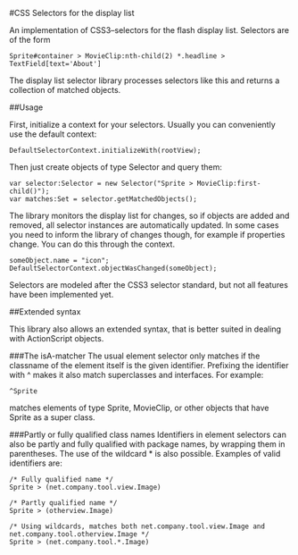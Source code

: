 
#CSS Selectors for the display list

An implementation of CSS3–selectors for the flash display list. Selectors are
of the form

    Sprite#container > MovieClip:nth-child(2) *.headline > TextField[text='About']

The display list selector library processes selectors like this and returns a collection
of matched objects.


##Usage

First, initialize a context for your selectors. Usually you can conveniently use the default
context:

    DefaultSelectorContext.initializeWith(rootView);

Then just create objects of type Selector and query them:

    var selector:Selector = new Selector("Sprite > MovieClip:first-child()");
    var matches:Set = selector.getMatchedObjects();

The library monitors the display list for changes, so if objects are added and removed, all
selector instances are automatically updated. In some cases you need to inform the library
of changes though, for example if properties change. You can do this through the context.

    someObject.name = "icon";
    DefaultSelectorContext.objectWasChanged(someObject);

Selectors are modeled after the CSS3 selector standard, but not all features have been implemented
yet.


##Extended syntax

This library also allows an extended syntax, that is better suited in dealing with ActionScript objects.


###The isA-matcher
The usual element selector only matches if the classname of the element itself is the given identifier. Prefixing
the identifier with ^ makes it also match superclasses and interfaces. For example:

    ^Sprite

matches elements of type Sprite, MovieClip, or other objects that have Sprite as a super class.


###Partly or fully qualified class names
Identifiers in element selectors can also be partly and fully qualified with package names, by wrapping them
in parentheses. The use of the wildcard * is also possible. Examples of valid identifiers are:


    /* Fully qualified name */
    Sprite > (net.company.tool.view.Image)

    /* Partly qualified name */
    Sprite > (otherview.Image)

    /* Using wildcards, matches both net.company.tool.view.Image and net.company.tool.otherview.Image */
    Sprite > (net.company.tool.*.Image)
